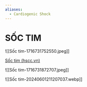 ```yaml
---
aliases:
  - Cardiogenic Shock
---
```

# SỐC TIM
![[Sốc tim-1716731752550.jpeg]]

[Sốc tim (hscc.vn)](https://vip.hscc.vn/default.asp?id=bantin&idnhom=36&idtin=173)

![[Sốc tim-1716731872707.jpeg]]

![[Sốc tim-20240601211207037.webp]]